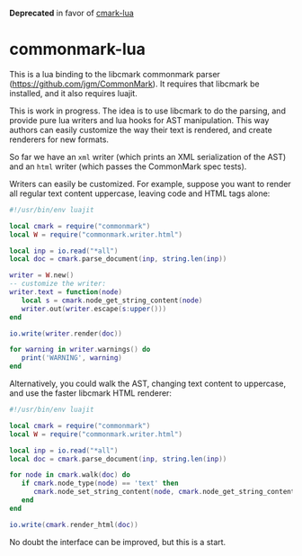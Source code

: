 **Deprecated** in favor of [cmark-lua](https://github.com/jgm/cmark-lua)

commonmark-lua
==============

This is a lua binding to the libcmark commonmark parser
(https://github.com/jgm/CommonMark).  It requires that libcmark
be installed, and it also requires luajit.

This is work in progress.  The idea is to use libcmark to do the
parsing, and provide pure lua writers and lua hooks for AST
manipulation.  This way authors can easily customize the way
their text is rendered, and create renderers for new formats.

So far we have an `xml` writer (which prints an XML serialization of
the AST) and an `html` writer (which passes the CommonMark spec
tests).

Writers can easily be customized.  For example, suppose you want
to render all regular text content uppercase, leaving code and
HTML tags alone:

``` lua
#!/usr/bin/env luajit

local cmark = require("commonmark")
local W = require("commonmark.writer.html")

local inp = io.read("*all")
local doc = cmark.parse_document(inp, string.len(inp))

writer = W.new()
-- customize the writer:
writer.text = function(node)
   local s = cmark.node_get_string_content(node)
   writer.out(writer.escape(s:upper()))
end

io.write(writer.render(doc))

for warning in writer.warnings() do
   print('WARNING', warning)
end
```

Alternatively, you could walk the AST, changing text content to
uppercase, and use the faster libcmark HTML renderer:

``` lua
#!/usr/bin/env luajit

local cmark = require("commonmark")
local W = require("commonmark.writer.html")

local inp = io.read("*all")
local doc = cmark.parse_document(inp, string.len(inp))

for node in cmark.walk(doc) do
   if cmark.node_type(node) == 'text' then
      cmark.node_set_string_content(node, cmark.node_get_string_content(node):upper())
   end
end

io.write(cmark.render_html(doc))
```

No doubt the interface can be improved, but this is a start.

